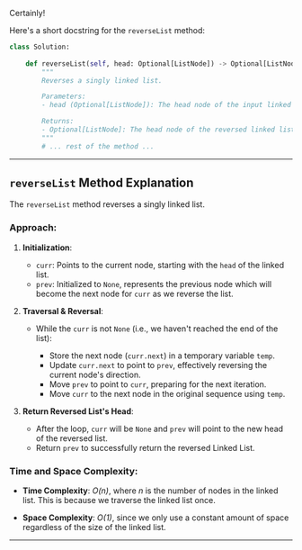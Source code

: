 Certainly!

Here's a short docstring for the `reverseList` method:

```python
class Solution:
    
    def reverseList(self, head: Optional[ListNode]) -> Optional[ListNode]:
        """
        Reverses a singly linked list.

        Parameters:
        - head (Optional[ListNode]): The head node of the input linked list.

        Returns:
        - Optional[ListNode]: The head node of the reversed linked list.
        """
        # ... rest of the method ...
```

---

## `reverseList` Method Explanation

The `reverseList` method reverses a singly linked list.

### Approach:

1. **Initialization**:
    - `curr`: Points to the current node, starting with the `head` of the linked list.
    - `prev`: Initialized to `None`, represents the previous node which will become the next node for `curr` as we reverse the list.

2. **Traversal & Reversal**:
    - While the `curr` is not `None` (i.e., we haven't reached the end of the list):
    
        - Store the next node (`curr.next`) in a temporary variable `temp`.
        - Update `curr.next` to point to `prev`, effectively reversing the current node's direction.
        - Move `prev` to point to `curr`, preparing for the next iteration.
        - Move `curr` to the next node in the original sequence using `temp`.

3. **Return Reversed List's Head**:
    - After the loop, `curr` will be `None` and `prev` will point to the new head of the reversed list.
    - Return `prev` to successfully return the reversed Linked List.


### Time and Space Complexity:

- **Time Complexity**: <i>O(n)</i>, where <i>n</i> is the number of nodes in the linked list. This is because we traverse the linked list once.
  
- **Space Complexity**: <i>O(1)</i>, since we only use a constant amount of space regardless of the size of the linked list.

---